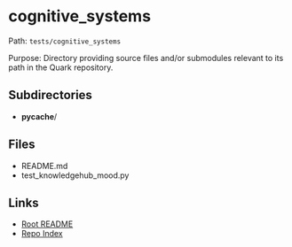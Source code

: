 # cognitive_systems

Path: `tests/cognitive_systems`

Purpose: Directory providing source files and/or submodules relevant to its path in the Quark repository.

## Subdirectories
- __pycache__/

## Files
- README.md
- test_knowledgehub_mood.py

## Links
- [Root README](../README.md)
- [Repo Index](../repo_index.json)
